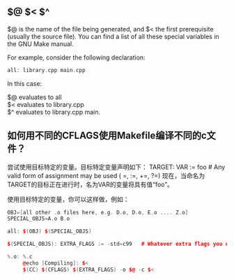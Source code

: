 ## $@ $< $^
$@ is the name of the file being generated,
and $< the first prerequisite (usually the source file). You can find a list of all these special variables in the GNU Make manual.

For example, consider the following declaration:

```cpp
all: library.cpp main.cpp
```
In this case:

$@ evaluates to all  
$< evaluates to library.cpp  
$^ evaluates to library.cpp main. 


## 如何用不同的CFLAGS使用Makefile编译不同的c文件？  

尝试使用目标特定的变量。目标特定变量声明如下：
TARGET: VAR := foo  # Any valid form of assignment may be used ( =, :=, +=, ?=)
现在，当命名为TARGET的目标正在进行时，名为VAR的变量将具有值“foo”。

使用目标特定的变量，你可以这样做，例如：

```cpp
OBJ=[all other .o files here, e.g. D.o, D.o, E.o .... Z.o]
SPECIAL_OBJS=A.o B.o

all: $(OBJ) $(SPECIAL_OBJS)

$(SPECIAL_OBJS): EXTRA_FLAGS := -std=c99   # Whatever extra flags you need

%.o: %.c
     @echo [Compiling]: $<
     $(CC) $(CFLAGS) $(EXTRA_FLAGS) -o $@ -c $<
```
